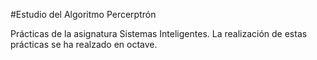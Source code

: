 #Estudio del Algoritmo Percerptrón

Prácticas de la asignatura Sistemas Inteligentes. La realización de estas prácticas se ha realzado en octave.
